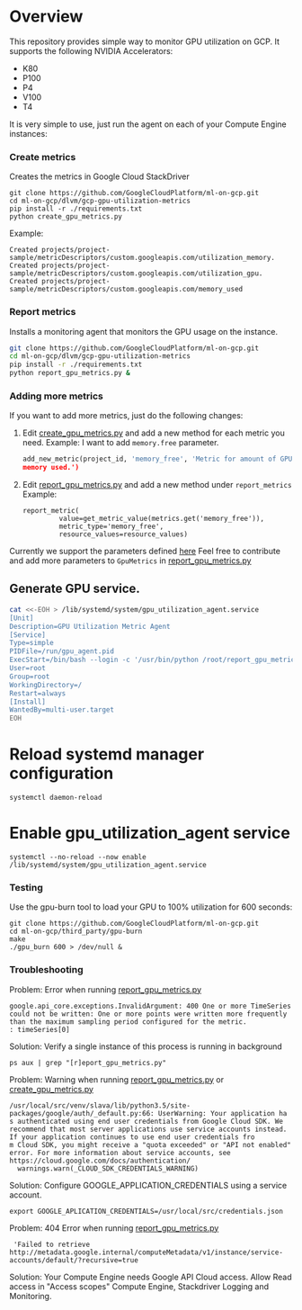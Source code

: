 # Overview

This repository provides simple way to monitor GPU utilization on GCP.
It supports the following NVIDIA Accelerators:
 -  K80
 -  P100
 -  P4
 -  V100
 -  T4

It is very simple to use, just run the agent on each of your Compute
Engine instances:

### Create metrics

Creates the metrics in Google Cloud StackDriver

```
git clone https://github.com/GoogleCloudPlatform/ml-on-gcp.git
cd ml-on-gcp/dlvm/gcp-gpu-utilization-metrics 
pip install -r ./requirements.txt
python create_gpu_metrics.py 
```

Example:

```
Created projects/project-sample/metricDescriptors/custom.googleapis.com/utilization_memory.
Created projects/project-sample/metricDescriptors/custom.googleapis.com/utilization_gpu.
Created projects/project-sample/metricDescriptors/custom.googleapis.com/memory_used
```

### Report metrics

Installs a monitoring agent that monitors the GPU usage on the instance.

```bash
git clone https://github.com/GoogleCloudPlatform/ml-on-gcp.git
cd ml-on-gcp/dlvm/gcp-gpu-utilization-metrics 
pip install -r ./requirements.txt
python report_gpu_metrics.py &
```

### Adding more metrics

If you want to add more metrics, just do the following changes:

1. Edit [create_gpu_metrics.py](create_gpu_metrics.py) and add a new
   method for each metric you need. Example: I want to add `memory.free`
   parameter.
    
   ```python
   add_new_metric(project_id, 'memory_free', 'Metric for amount of GPU
   memory used.')
   ```

2. Edit [report_gpu_metrics.py](report_gpu_metrics.py) and add a new method under
   `report_metrics` Example:
   
   ```
   report_metric(
            value=get_metric_value(metrics.get('memory_free')),
            metric_type='memory_free',
            resource_values=resource_values)
   ```

Currently we support the parameters defined
[here](https://nvidia.custhelp.com/app/answers/detail/a_id/3751/~/useful-nvidia-smi-queries)
Feel free to contribute and add more parameters to `GpuMetrics` in 
[report_gpu_metrics.py](report_gpu_metrics.py)

## Generate GPU service.

```bash 
cat <<-EOH > /lib/systemd/system/gpu_utilization_agent.service
[Unit]
Description=GPU Utilization Metric Agent
[Service]
Type=simple
PIDFile=/run/gpu_agent.pid
ExecStart=/bin/bash --login -c '/usr/bin/python /root/report_gpu_metrics.py'
User=root
Group=root
WorkingDirectory=/
Restart=always
[Install]
WantedBy=multi-user.target
EOH
```
# Reload systemd manager configuration

```
systemctl daemon-reload
```

# Enable gpu_utilization_agent service

```
systemctl --no-reload --now enable /lib/systemd/system/gpu_utilization_agent.service
```

### Testing

Use the gpu-burn tool to load your GPU to 100% utilization for 600 seconds:

```
git clone https://github.com/GoogleCloudPlatform/ml-on-gcp.git
cd ml-on-gcp/third_party/gpu-burn
make
./gpu_burn 600 > /dev/null &
```

### Troubleshooting


Problem: Error when running [report_gpu_metrics.py](report_gpu_metrics.py)

```
google.api_core.exceptions.InvalidArgument: 400 One or more TimeSeries could not be written: One or more points were written more frequently than the maximum sampling period configured for the metric.
: timeSeries[0]
```

Solution:
Verify a single instance of this process is running in background

```
ps aux | grep "[r]eport_gpu_metrics.py"
```

Problem: Warning when running
[report_gpu_metrics.py](report_gpu_metrics.py) or
[create_gpu_metrics.py](create_gpu_metrics.py)
```
/usr/local/src/venv/slava/lib/python3.5/site-packages/google/auth/_default.py:66: UserWarning: Your application ha
s authenticated using end user credentials from Google Cloud SDK. We recommend that most server applications use service accounts instead. If your application continues to use end user credentials fro
m Cloud SDK, you might receive a "quota exceeded" or "API not enabled" error. For more information about service accounts, see https://cloud.google.com/docs/authentication/
  warnings.warn(_CLOUD_SDK_CREDENTIALS_WARNING)
```

Solution:
Configure GOOGLE_APPLICATION_CREDENTIALS using a service account.

```
export GOOGLE_APLICATION_CREDENTIALS=/usr/local/src/credentials.json
```

Problem: 404 Error when running
[report_gpu_metrics.py](report_gpu_metrics.py)

```
 'Failed to retrieve
http://metadata.google.internal/computeMetadata/v1/instance/service-accounts/default/?recursive=true
```

Solution: Your Compute Engine needs Google API Cloud access. Allow Read 
access in "Access scopes" Compute Engine, Stackdriver Logging and
Monitoring.
